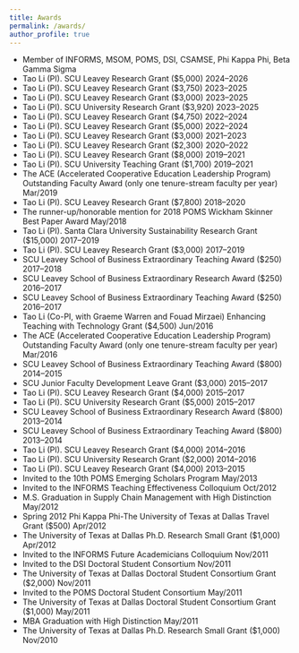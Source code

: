 ```yaml
---
title: Awards
permalink: /awards/
author_profile: true
---
```


<ul>
  <li>Member of INFORMS, MSOM, POMS, DSI, CSAMSE, Phi Kappa Phi, Beta Gamma Sigma</li>
  <li>Tao Li (PI). SCU Leavey Research Grant ($5,000) 2024–2026</li>
  <li>Tao Li (PI). SCU Leavey Research Grant ($3,750) 2023–2025</li>
  <li>Tao Li (PI). SCU Leavey Research Grant ($3,000) 2023–2025</li>
  <li>Tao Li (PI). SCU University Research Grant ($3,920) 2023–2025</li>
  <li>Tao Li (PI). SCU Leavey Research Grant ($4,750) 2022–2024</li>
  <li>Tao Li (PI). SCU Leavey Research Grant ($5,000) 2022–2024</li>
  <li>Tao Li (PI). SCU Leavey Research Grant ($3,000) 2021–2023</li>
  <li>Tao Li (PI). SCU Leavey Research Grant ($2,300) 2020–2022</li>
  <li>Tao Li (PI). SCU Leavey Research Grant ($8,000) 2019–2021</li>
  <li>Tao Li (PI). SCU University Teaching Grant ($1,700) 2019–2021</li>
  <li>The ACE (Accelerated Cooperative Education Leadership Program) Outstanding Faculty Award (only one tenure-stream faculty per year) Mar/2019</li>
  <li>Tao Li (PI). SCU Leavey Research Grant ($7,800) 2018–2020</li>
  <li>The runner-up/honorable mention for 2018 POMS Wickham Skinner Best Paper Award May/2018</li>
  <li>Tao Li (PI). Santa Clara University Sustainability Research Grant ($15,000) 2017–2019</li>
  <li>Tao Li (PI). SCU Leavey Research Grant ($3,000) 2017–2019</li>
  <li>SCU Leavey School of Business Extraordinary Teaching Award ($250) 2017–2018</li>
  <li>SCU Leavey School of Business Extraordinary Research Award ($250) 2016–2017</li>
  <li>SCU Leavey School of Business Extraordinary Teaching Award ($250) 2016–2017</li>
  <li>Tao Li (Co-PI, with Graeme Warren and Fouad Mirzaei) Enhancing Teaching with Technology Grant ($4,500) Jun/2016</li>
  <li>The ACE (Accelerated Cooperative Education Leadership Program) Outstanding Faculty Award (only one tenure-stream faculty per year) Mar/2016</li>
  <li>SCU Leavey School of Business Extraordinary Teaching Award ($800) 2014–2015</li>
  <li>SCU Junior Faculty Development Leave Grant ($3,000) 2015–2017</li>
  <li>Tao Li (PI). SCU Leavey Research Grant ($4,000) 2015–2017</li>
  <li>Tao Li (PI). SCU University Research Grant ($5,000) 2015–2017</li>
  <li>SCU Leavey School of Business Extraordinary Research Award ($800) 2013–2014</li>
  <li>SCU Leavey School of Business Extraordinary Teaching Award ($800) 2013–2014</li>
  <li>Tao Li (PI). SCU Leavey Research Grant ($4,000) 2014–2016</li>
  <li>Tao Li (PI). SCU University Research Grant ($2,000) 2014–2016</li>
  <li>Tao Li (PI). SCU Leavey Research Grant ($4,000) 2013–2015</li>
  <li>Invited to the 10th POMS Emerging Scholars Program May/2013</li>
  <li>Invited to the INFORMS Teaching Effectiveness Colloquium Oct/2012</li>
  <li>M.S. Graduation in Supply Chain Management with High Distinction May/2012</li>
  <li>Spring 2012 Phi Kappa Phi-The University of Texas at Dallas Travel Grant ($500) Apr/2012</li>
  <li>The University of Texas at Dallas Ph.D. Research Small Grant ($1,000) Apr/2012</li>
  <li>Invited to the INFORMS Future Academicians Colloquium Nov/2011</li>
  <li>Invited to the DSI Doctoral Student Consortium Nov/2011</li>
  <li>The University of Texas at Dallas Doctoral Student Consortium Grant ($2,000) Nov/2011</li>
  <li>Invited to the POMS Doctoral Student Consortium May/2011</li>
  <li>The University of Texas at Dallas Doctoral Student Consortium Grant ($1,000) May/2011</li>
  <li>MBA Graduation with High Distinction May/2011</li>
  <li>The University of Texas at Dallas Ph.D. Research Small Grant ($1,000) Nov/2010</li>
</ul>
